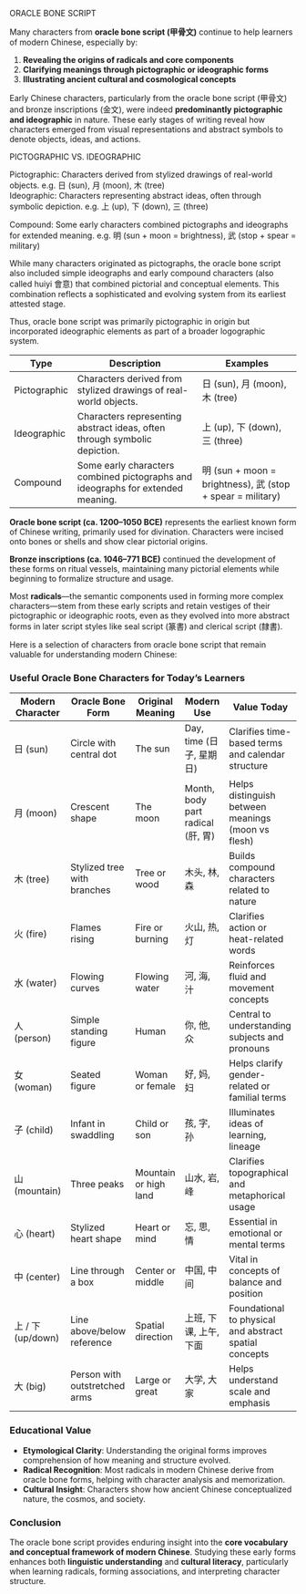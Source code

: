 ORACLE BONE SCRIPT 

Many characters from **oracle bone script (甲骨文)** continue to help 
learners of modern Chinese, especially by:

1. **Revealing the origins of radicals and core components**
2. **Clarifying meanings through pictographic or ideographic forms**
3. **Illustrating ancient cultural and cosmological concepts**

Early Chinese characters, particularly from the oracle bone script (甲骨文) 
and bronze inscriptions (金文), were indeed **predominantly pictographic 
and ideographic** in nature. These early stages of writing reveal how 
characters emerged from visual representations and abstract symbols 
to denote objects, ideas, and actions.

PICTOGRAPHIC VS. IDEOGRAPHIC

Pictographic: Characters derived from stylized drawings of real-world objects. e.g. 日 (sun), 月 (moon), 木 (tree)  
Ideographic: Characters representing abstract ideas, often through symbolic depiction.  e.g. 上 (up), 下 (down), 三 (three)

Compound: Some early characters combined pictographs and ideographs for extended meaning. e.g. 明 (sun + moon = brightness), 武 (stop + spear = military) 

While many characters originated as pictographs, the oracle bone script also included 
simple ideographs and early compound characters (also called huiyi 會意) that combined 
pictorial and conceptual elements. This combination reflects a sophisticated and evolving 
system from its earliest attested stage.

Thus, oracle bone script was primarily pictographic in origin but incorporated ideographic 
elements as part of a broader logographic system.





| **Type**     | **Description**                                                                 | **Examples**                                             |
| ------------ | ------------------------------------------------------------------------------- | -------------------------------------------------------- |
| Pictographic | Characters derived from stylized drawings of real-world objects.                | 日 (sun), 月 (moon), 木 (tree)                              |
| Ideographic  | Characters representing abstract ideas, often through symbolic depiction.       | 上 (up), 下 (down), 三 (three)                              |
| Compound     | Some early characters combined pictographs and ideographs for extended meaning. | 明 (sun + moon = brightness), 武 (stop + spear = military) |

**Oracle bone script (ca. 1200–1050 BCE)** represents the earliest known form of Chinese writing, primarily used for divination. Characters were incised onto bones or shells and show clear pictorial origins.

**Bronze inscriptions (ca. 1046–771 BCE)** continued the development of these forms on ritual vessels, maintaining many pictorial elements while beginning to formalize structure and usage.

Most **radicals**—the semantic components used in forming more complex characters—stem from these early scripts and retain vestiges of their pictographic or ideographic roots, even as they evolved into more abstract forms in later script styles like seal script (篆書) and clerical script (隸書).




Here is a selection of characters from oracle bone script that remain valuable for understanding modern Chinese:

### Useful Oracle Bone Characters for Today’s Learners

| **Modern Character** | **Oracle Bone Form**          | **Original Meaning**  | **Modern Use**                  | **Value Today**                                        |
| -------------------- | ----------------------------- | --------------------- | ------------------------------- | ------------------------------------------------------ |
| 日 (sun)              | Circle with central dot       | The sun               | Day, time (日子, 星期日)             | Clarifies time-based terms and calendar structure      |
| 月 (moon)             | Crescent shape                | The moon              | Month, body part radical (肝, 胃) | Helps distinguish between meanings (moon vs flesh)     |
| 木 (tree)             | Stylized tree with branches   | Tree or wood          | 木头, 林, 森                        | Builds compound characters related to nature           |
| 火 (fire)             | Flames rising                 | Fire or burning       | 火山, 热, 灯                        | Clarifies action or heat-related words                 |
| 水 (water)            | Flowing curves                | Flowing water         | 河, 海, 汁                         | Reinforces fluid and movement concepts                 |
| 人 (person)           | Simple standing figure        | Human                 | 你, 他, 众                         | Central to understanding subjects and pronouns         |
| 女 (woman)            | Seated figure                 | Woman or female       | 好, 妈, 妇                         | Helps clarify gender-related or familial terms         |
| 子 (child)            | Infant in swaddling           | Child or son          | 孩, 字, 孙                         | Illuminates ideas of learning, lineage                 |
| 山 (mountain)         | Three peaks                   | Mountain or high land | 山水, 岩, 峰                        | Clarifies topographical and metaphorical usage         |
| 心 (heart)            | Stylized heart shape          | Heart or mind         | 忘, 思, 情                         | Essential in emotional or mental terms                 |
| 中 (center)           | Line through a box            | Center or middle      | 中国, 中间                          | Vital in concepts of balance and position              |
| 上 / 下 (up/down)      | Line above/below reference    | Spatial direction     | 上班, 下课, 上午, 下面                  | Foundational to physical and abstract spatial concepts |
| 大 (big)              | Person with outstretched arms | Large or great        | 大学, 大家                          | Helps understand scale and emphasis                    |

### Educational Value

* **Etymological Clarity**: Understanding the original forms improves comprehension of how meaning and structure evolved.
* **Radical Recognition**: Most radicals in modern Chinese derive from oracle bone forms, helping with character analysis and memorization.
* **Cultural Insight**: Characters show how ancient Chinese conceptualized nature, the cosmos, and society.

### Conclusion

The oracle bone script provides enduring insight into the **core vocabulary and conceptual framework of modern Chinese**. Studying these early forms enhances both **linguistic understanding** and **cultural literacy**, particularly when learning radicals, forming associations, and interpreting character structure.
